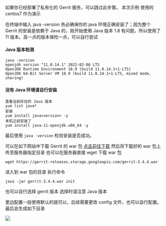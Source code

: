 <IntegrationDetailCard title="概述">

如果你已经部署了私有化的 Gerrit 服务，可以跳过此步骤。
本次示例 使用的 centos7 作为演示

</IntegrationDetailCard>

<IntegrationDetailCard title="关于 Java 环境">

在终端中输入 java -version 务必确保你的 java 环境正确安装了；因为整个 Gerrit 的安装是依赖于 Java 的，刚开始使用 Java 版本 1.8 有问题，所以使用了 11 版本。高一点的版本保险一点，可以自行尝试

#### Java 版本检测

```
java -version
openjdk version "11.0.14.1" 2022-02-08 LTS
OpenJDK Runtime Environment 18.9 (build 11.0.14.1+1-LTS)
OpenJDK 64-Bit Server VM 18.9 (build 11.0.14.1+1-LTS, mixed mode, sharing)
```

#### 没有 Java 环境请自行安装

```
查看当前存在的 Java 版本
yum list java*
安装
yum install java<version> -y
本机之前安装了
yum install java-11-openjdk.x86_64 -y
```

最后使用 `java -version` 检验安装是否成功。

</IntegrationDetailCard>

<IntegrationDetailCard title="Gerrit 安装">

可以在如下网站中下载 Gerrit 的 war 包
[点击前往下载](https://www.gerritcodereview.com/releases-readme.html)
然后将下载好的 war 包上传至服务器指定目录
也可以在服务器直接 wget 下载 war 包

```
wget https://gerrit-releases.storage.googleapis.com/gerrit-3.4.4.war
```

进入到 war 包的目录 执行命令

```
java -jar gerrit-3.4.4.war init

```

也可以自行选择 gerrit 版本 选择时请注意 Java 版本

里边配置一般使用默认的就可以，后续需要更改 config 文件，也可以自行配置。
最后会生成如下目录

![](~@imagesZhCn/integration/gerrit/2-1.png)

</IntegrationDetailCard>

